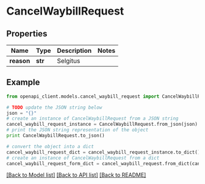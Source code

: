 # CancelWaybillRequest


## Properties
Name | Type | Description | Notes
------------ | ------------- | ------------- | -------------
**reason** | **str** | Selgitus | 

## Example

```python
from openapi_client.models.cancel_waybill_request import CancelWaybillRequest

# TODO update the JSON string below
json = "{}"
# create an instance of CancelWaybillRequest from a JSON string
cancel_waybill_request_instance = CancelWaybillRequest.from_json(json)
# print the JSON string representation of the object
print CancelWaybillRequest.to_json()

# convert the object into a dict
cancel_waybill_request_dict = cancel_waybill_request_instance.to_dict()
# create an instance of CancelWaybillRequest from a dict
cancel_waybill_request_form_dict = cancel_waybill_request.from_dict(cancel_waybill_request_dict)
```
[[Back to Model list]](../README.md#documentation-for-models) [[Back to API list]](../README.md#documentation-for-api-endpoints) [[Back to README]](../README.md)


